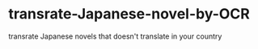 # transrate-Japanese-novel-by-OCR

transrate Japanese novels that doesn't translate in your country

